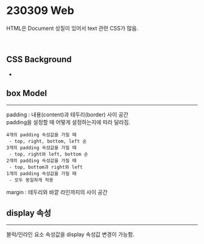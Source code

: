 # 230309 Web
HTML은 Document 성질이 있어서 text 관련 CSS가 많음.

<br>

## CSS Background
- 

## box Model
---
padding : 내용(content)과 테두리(border) 사이 공간  
padding을 설정할 때 어떻게 설정하는지에 따라 달라짐.  
```
4개의 padding 속성값을 가질 때
 - top, right, bottom, left 순
3개의 padding 속성값을 가질 때
 - top, right와 left, bottom 순
2개의 padding 속성값을 가질 때
 - top, bottom과 right와 left
1개의 padding 속성값을 가질 때
 - 모두 동일하게 적용
```  
margin : 테두리와 바깥 라인까지의 사이 공간

## display 속성
---
블럭/인라인 요소 속성값을 display 속성값 변경이 가능함.  
